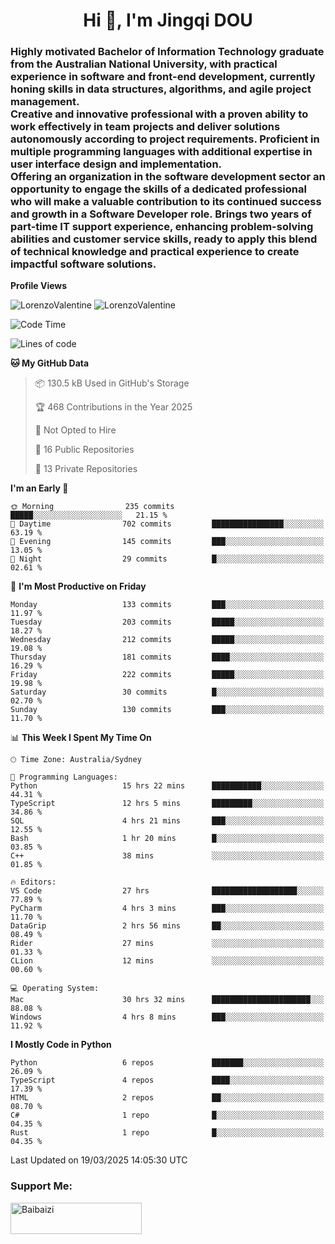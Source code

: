 <h1 align="center">Hi 👋, I'm Jingqi DOU</h1>
<h3 align="left">
Highly motivated Bachelor of Information Technology graduate from the Australian National University, with practical experience in software and front-end development, currently honing skills in data structures, algorithms, and agile project management. <br>
Creative and innovative professional with a proven ability to work effectively in team projects and deliver solutions autonomously according to project requirements. Proficient in multiple programming languages with additional expertise in user interface design and implementation. <br>
Offering an organization in the software development sector an opportunity to engage the skills of a dedicated professional who will make a valuable contribution to its continued success and growth in a Software Developer role. Brings two years of part-time IT support experience, enhancing problem-solving abilities and customer service skills, ready to apply this blend of technical knowledge and practical experience to create impactful software solutions.
</h3>

**Profile Views**<br>
<!-- <img src="https://count.getloli.com/get/@:name" alt="LorenzoValentine" theme="rule34" /> -->
<img src="https://count.getloli.com/@LorenzoValentine?name=LorenzoValentine&theme=asoul&padding=7&offset=0&align=center&scale=2&pixelated=1&darkmode=auto&prefix=020315" alt="LorenzoValentine" theme="rule34" />
<img src="https://count.getloli.com/@LorenzoValentine?name=LorenzoValentine&theme=food&padding=7&offset=0&align=center&scale=2&pixelated=1&darkmode=auto&prefix=020315" alt="LorenzoValentine" theme="rule34" />
 

<!--START_SECTION:waka-->
![Code Time](http://img.shields.io/badge/Code%20Time-1%2C684%20hrs%203%20mins-blue)

![Lines of code](https://img.shields.io/badge/From%20Hello%20World%20I%27ve%20Written-229.3%20thousand%20lines%20of%20code-blue)

**🐱 My GitHub Data** 

> 📦 130.5 kB Used in GitHub's Storage 
 > 
> 🏆 468 Contributions in the Year 2025
 > 
> 🚫 Not Opted to Hire
 > 
> 📜 16 Public Repositories 
 > 
> 🔑 13 Private Repositories 
 > 
**I'm an Early 🐤** 

```text
🌞 Morning                235 commits         █████░░░░░░░░░░░░░░░░░░░░   21.15 % 
🌆 Daytime                702 commits         ████████████████░░░░░░░░░   63.19 % 
🌃 Evening                145 commits         ███░░░░░░░░░░░░░░░░░░░░░░   13.05 % 
🌙 Night                  29 commits          █░░░░░░░░░░░░░░░░░░░░░░░░   02.61 % 
```
📅 **I'm Most Productive on Friday** 

```text
Monday                   133 commits         ███░░░░░░░░░░░░░░░░░░░░░░   11.97 % 
Tuesday                  203 commits         █████░░░░░░░░░░░░░░░░░░░░   18.27 % 
Wednesday                212 commits         █████░░░░░░░░░░░░░░░░░░░░   19.08 % 
Thursday                 181 commits         ████░░░░░░░░░░░░░░░░░░░░░   16.29 % 
Friday                   222 commits         █████░░░░░░░░░░░░░░░░░░░░   19.98 % 
Saturday                 30 commits          █░░░░░░░░░░░░░░░░░░░░░░░░   02.70 % 
Sunday                   130 commits         ███░░░░░░░░░░░░░░░░░░░░░░   11.70 % 
```


📊 **This Week I Spent My Time On** 

```text
🕑︎ Time Zone: Australia/Sydney

💬 Programming Languages: 
Python                   15 hrs 22 mins      ███████████░░░░░░░░░░░░░░   44.31 % 
TypeScript               12 hrs 5 mins       █████████░░░░░░░░░░░░░░░░   34.86 % 
SQL                      4 hrs 21 mins       ███░░░░░░░░░░░░░░░░░░░░░░   12.55 % 
Bash                     1 hr 20 mins        █░░░░░░░░░░░░░░░░░░░░░░░░   03.85 % 
C++                      38 mins             ░░░░░░░░░░░░░░░░░░░░░░░░░   01.85 % 

🔥 Editors: 
VS Code                  27 hrs              ███████████████████░░░░░░   77.89 % 
PyCharm                  4 hrs 3 mins        ███░░░░░░░░░░░░░░░░░░░░░░   11.70 % 
DataGrip                 2 hrs 56 mins       ██░░░░░░░░░░░░░░░░░░░░░░░   08.49 % 
Rider                    27 mins             ░░░░░░░░░░░░░░░░░░░░░░░░░   01.33 % 
CLion                    12 mins             ░░░░░░░░░░░░░░░░░░░░░░░░░   00.60 % 

💻 Operating System: 
Mac                      30 hrs 32 mins      ██████████████████████░░░   88.08 % 
Windows                  4 hrs 8 mins        ███░░░░░░░░░░░░░░░░░░░░░░   11.92 % 
```

**I Mostly Code in Python** 

```text
Python                   6 repos             ███████░░░░░░░░░░░░░░░░░░   26.09 % 
TypeScript               4 repos             ████░░░░░░░░░░░░░░░░░░░░░   17.39 % 
HTML                     2 repos             ██░░░░░░░░░░░░░░░░░░░░░░░   08.70 % 
C#                       1 repo              █░░░░░░░░░░░░░░░░░░░░░░░░   04.35 % 
Rust                     1 repo              █░░░░░░░░░░░░░░░░░░░░░░░░   04.35 % 
```




 Last Updated on 19/03/2025 14:05:30 UTC
<!--END_SECTION:waka-->

<!-- [![willianrod's wakatime stats](https://github-readme-stats.vercel.app/api/wakatime?username=lorenzoval2050)](https://github.com/anuraghazra/github-readme-stats) -->


<h3 align="left">Support Me:</h3>
<p><a href="https://www.buymeacoffee.com/Baibaizi"> <img align="left" src="https://cdn.buymeacoffee.com/buttons/v2/default-yellow.png" height="50" width="210" alt="Baibaizi" /></a></p><br><br>

